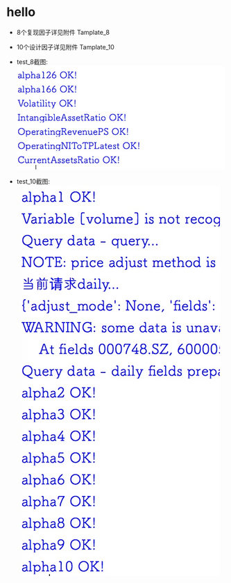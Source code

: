 # hello

- 8个复现因子详见附件 Tamplate_8
- 10个设计因子详见附件 Tamplate_10

- test_8截图:
![test_8](https://github.com/chenchaofin/hello-factor/blob/master/test_8_ok.jpg)
- test_10截图:
![test_8](https://github.com/chenchaofin/hello-factor/blob/master/test_10_ok.jpg)










